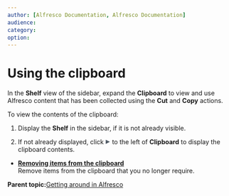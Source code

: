```yaml
---
author: [Alfresco Documentation, Alfresco Documentation]
audience: 
category: 
option: 
---
```


# Using the clipboard

In the **Shelf** view of the sidebar, expand the **Clipboard** to view and use Alfresco content that has been collected using the **Cut** and **Copy** actions.

To view the contents of the clipboard:

1.  Display the **Shelf** in the sidebar, if it is not already visible.

2.  If not already displayed, click ![Expand](../images/im-expand.png) to the left of **Clipboard** to display the clipboard contents.


-   **[Removing items from the clipboard](../tasks/tuh-clipboard-removeitem.md)**  
Remove items from the clipboard that you no longer require.

**Parent topic:**[Getting around in Alfresco](../concepts/cuh-getaround.md)

